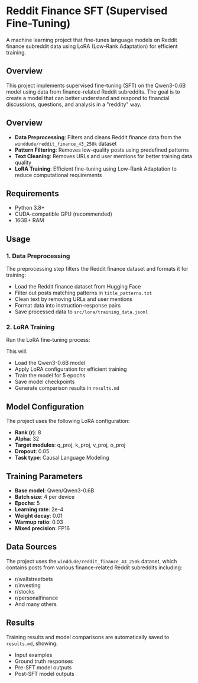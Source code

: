 # Reddit Finance SFT (Supervised Fine-Tuning)

A machine learning project that fine-tunes language models on Reddit finance subreddit data using LoRA (Low-Rank Adaptation) for efficient training.

## Overview

This project implements supervised fine-tuning (SFT) on the Qwen3-0.6B model using data from finance-related Reddit subreddits. The goal is to create a model that can better understand and respond to financial discussions, questions, and analysis in a "reddity" way.


## Overview

- **Data Preprocessing**: Filters and cleans Reddit finance data from the `winddude/reddit_finance_43_250k` dataset
- **Pattern Filtering**: Removes low-quality posts using predefined patterns
- **Text Cleaning**: Removes URLs and user mentions for better training data quality
- **LoRA Training**: Efficient fine-tuning using Low-Rank Adaptation to reduce computational requirements

## Requirements

- Python 3.8+
- CUDA-compatible GPU (recommended)
- 16GB+ RAM

## Usage

### 1. Data Preprocessing

The preprocessing step filters the Reddit finance dataset and formats it for training:

- Load the Reddit finance dataset from Hugging Face
- Filter out posts matching patterns in `title_patterns.txt`
- Clean text by removing URLs and user mentions
- Format data into instruction-response pairs
- Save processed data to `src/lora/training_data.jsonl`

### 2. LoRA Training

Run the LoRA fine-tuning process:

This will:
- Load the Qwen3-0.6B model
- Apply LoRA configuration for efficient training
- Train the model for 5 epochs
- Save model checkpoints
- Generate comparison results in `results.md`

## Model Configuration

The project uses the following LoRA configuration:
- **Rank (r)**: 8
- **Alpha**: 32
- **Target modules**: q_proj, k_proj, v_proj, o_proj
- **Dropout**: 0.05
- **Task type**: Causal Language Modeling

## Training Parameters

- **Base model**: Qwen/Qwen3-0.6B
- **Batch size**: 4 per device
- **Epochs**: 5
- **Learning rate**: 2e-4
- **Weight decay**: 0.01
- **Warmup ratio**: 0.03
- **Mixed precision**: FP16

## Data Sources

The project uses the `winddude/reddit_finance_43_250k` dataset, which contains posts from various finance-related Reddit subreddits including:
- r/wallstreetbets
- r/investing
- r/stocks
- r/personalfinance
- And many others

## Results

Training results and model comparisons are automatically saved to `results.md`, showing:
- Input examples
- Ground truth responses
- Pre-SFT model outputs
- Post-SFT model outputs
